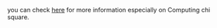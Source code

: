 you can check [here](http://www.physics.utah.edu/~detar/lessons/python/curve_fit/node1.html) for more information especially on Computing chi square.
